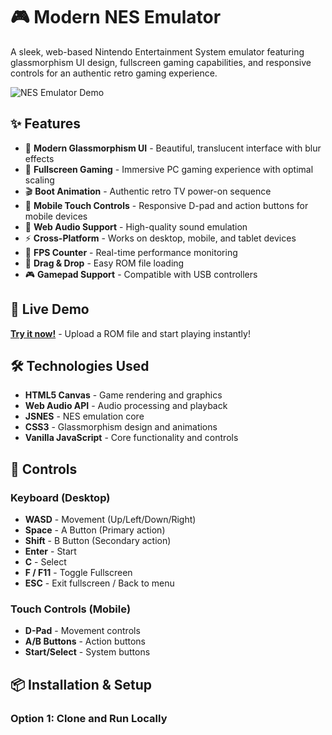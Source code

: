 # 🎮 Modern NES Emulator

A sleek, web-based Nintendo Entertainment System emulator featuring glassmorphism UI design, fullscreen gaming capabilities, and responsive controls for an authentic retro gaming experience.

![NES Emulator Demo](demo-screenshot.png)

## ✨ Features

- 🎨 **Modern Glassmorphism UI** - Beautiful, translucent interface with blur effects
- 🔳 **Fullscreen Gaming** - Immersive PC gaming experience with optimal scaling
- 🎬 **Boot Animation** - Authentic retro TV power-on sequence
- 📱 **Mobile Touch Controls** - Responsive D-pad and action buttons for mobile devices
- 🎵 **Web Audio Support** - High-quality sound emulation
- ⚡ **Cross-Platform** - Works on desktop, mobile, and tablet devices
- 🎯 **FPS Counter** - Real-time performance monitoring
- 📁 **Drag & Drop** - Easy ROM file loading
- 🎮 **Gamepad Support** - Compatible with USB controllers

## 🚀 Live Demo

[**Try it now!**](your-live-demo-url-here) - Upload a ROM file and start playing instantly!

## 🛠️ Technologies Used

- **HTML5 Canvas** - Game rendering and graphics
- **Web Audio API** - Audio processing and playback
- **JSNES** - NES emulation core
- **CSS3** - Glassmorphism design and animations
- **Vanilla JavaScript** - Core functionality and controls

## 🎯 Controls

### Keyboard (Desktop)
- **WASD** - Movement (Up/Left/Down/Right)
- **Space** - A Button (Primary action)
- **Shift** - B Button (Secondary action)
- **Enter** - Start
- **C** - Select
- **F / F11** - Toggle Fullscreen
- **ESC** - Exit fullscreen / Back to menu

### Touch Controls (Mobile)
- **D-Pad** - Movement controls
- **A/B Buttons** - Action buttons
- **Start/Select** - System buttons

## 📦 Installation & Setup

### Option 1: Clone and Run Locally
